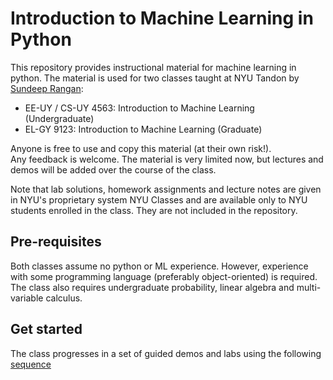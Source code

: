 # Introduction to Machine Learning in Python

This repository provides instructional material for 
machine learning in python.  The material is used for two classes taught at NYU Tandon
by [Sundeep Rangan](http://wireless.engineering.nyu.edu/sundeep-rangan/):

* EE-UY / CS-UY 4563: Introduction to Machine Learning (Undergraduate)
* EL-GY 9123: Introduction to Machine Learning (Graduate)

Anyone is free to use and copy this material (at their own risk!).  
Any feedback
is welcome.  The material is very limited now, but lectures and demos will
be added over the course of the class.  

Note that lab solutions, homework assignments and lecture notes are given in 
NYU's proprietary system NYU Classes and are available only to
NYU students enrolled in the class.    They are not included in the repository.

## Pre-requisites

Both classes assume no python or ML experience.  However, experience
with some programming language (preferably object-oriented) is required.
The class also requires undergraduate probability, 
linear algebra and multi-variable calculus.  

## Get started
The class progresses in a set of guided demos and labs using the following [sequence](sequence.md)



